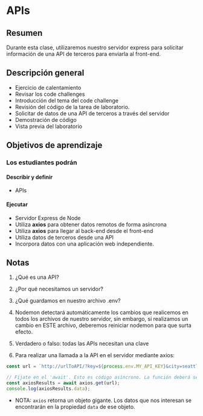 # APIs

## Resumen

Durante esta clase, utilizaremos nuestro servidor express para solicitar información de una API de terceros para enviarla al front-end.

## Descripción general

- Ejercicio de calentamiento
- Revisar los code challenges
- Introducción del tema del code challenge
- Revisión del código de la tarea de laboratorio.
- Solicitar de datos de una API de terceros a través del servidor
- Demostración de código
- Vista previa del laboratorio

## Objetivos de aprendizaje

### Los estudiantes podrán

#### Describir y definir

- APIs

#### Ejecutar

- Servidor Express de Node
- Utiliza **axios** para obtener datos remotos de forma asíncrona
- Utiliza **axios** para llegar al back-end desde el front-end
- Utiliza datos de terceros desde una API
- Incorpora datos con una aplicación web independiente.

## Notas

1. ¿Qué es una API?

1. ¿Por qué necesitamos un servidor?

1. ¿Qué guardamos en nuestro archivo .env?

1. Nodemon detectará automáticamente los cambios que realicemos en todos los archivos de nuestro servidor, sin embargo, si realizamos un cambio en ESTE archivo, deberemos reiniciar nodemon para que surta efecto.

1. Verdadero o falso: todas las APIs necesitan una clave

1. Para realizar una llamada a la API en el servidor mediante axios:

  ```javaScript
  const url = `http://urlToAPI/?key=${process.env.MY_API_KEY}&city=seattle`;

  // Fíjate en el 'await'. Esto es código asíncrono. La función deberá ser 'asíncrona'
  const axiosResults = await axios.get(url);
  console.log(axiosResults.data);
  ```

- NOTA: `axios` retorna un objeto gigante. Los datos que nos interesan se encontrarán en la propiedad `data` de ese objeto.